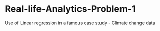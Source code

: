 # Real-life-Analytics-Problem-1
Use of Linear regression in a famous case study - Climate change data
